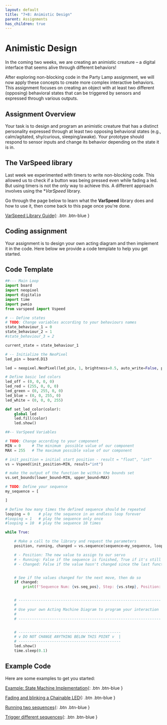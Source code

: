```yaml
---
layout: default
title: "7+8: Animistic Design"
parent: Assignments
has_children: true
---
```


# Animistic Design

In the coming two weeks, we are creating an animistic creature – a digital interface that seems alive through different behaviors! 

After exploring non-blocking code in the Party Lamp assignment, we will now apply these concepts to create more complex interactive behaviors. This assignment focuses on creating an object with at least two different (opposing) behavioral states that can be triggered by sensors and expressed through various outputs.

## Assignment Overview

Your task is to design and program an animistic creature that has a distinct personality expressed through at least two opposing behavioral states (e.g., calm/agitated, shy/curious, sleeping/awake). Your prototype should respond to sensor inputs and change its behavior depending on the state it is in.

## The VarSpeed library

Last week we experimented with timers to write non-blocking code. This allowed us to check if a button was being pressed even while fading a led. But using timers is not the only way to achieve this. A different approach involves using the **VarSpeed* library.

Go through the page below to learn what the **VarSpeed** library does and how to use it, then come back to this page once you're done.

[VarSpeed Library Guide](varspeed-library-guide){: .btn .btn-blue }


## Coding assignment

Your assignment is to design your own acting diagram and then implement it in the code.
Here below we provide a code template to help you get started.

## Code Template

```python
##--- Main Loop
import board
import neopixel
import digitalio
import time
import pwmio
from varspeed import Vspeed

# -- Define states
# TODO: Change variables according to your behaviours names
state_behaviour_1 = 0   
state_behaviour_2 = 1
#state_behaviour_3 = 2

current_state = state_behaviour_1

# -- Initialize the NeoPixel
led_pin = board.D13

led = neopixel.NeoPixel(led_pin, 1, brightness=0.5, auto_write=False, pixel_order=neopixel.GRBW)

# Define basic led colors
led_off = (0, 0, 0, 0)
led_red = (255, 0, 0, 0)
led_green = (0, 255, 0, 0)
led_blue = (0, 0, 255, 0)
led_white = (0, 0, 0, 255)

def set_led_color(color):
    global led
    led.fill(color)
    led.show()

##-- VarSpeed Variables

# TODO: Change according to your component
MIN = 0     # The minimum  possible value of our component
MAX = 255   # The maximum possible value of our component

# init_position = initial start position - result = "float", "int"
vs = Vspeed(init_position=MIN, result="int") 

# make the output of the function be within the bounds set
vs.set_bounds(lower_bound=MIN, upper_bound=MAX) 

# TODO: Define your sequence
my_sequence = [

]

# Define how many times the defined sequence should be repeated
looping = 0    # play the sequence in an endless loop forever
#looping = 1   # play the sequence only once
#looping = 10  # play the sequence 10 times

while True:

    # Make a call to the library and request the parameters
    position, running, changed = vs.sequence(sequence=my_sequence, loop_max=looping)

    # - Position: The new value to assign to our servo
    # - Running: False if the sequence is finished, True if it's still running
    # - Changed: False if the value hasn't changed since the last function call, True if it has


    # See if the values changed for the next move, then do so
    if changed:
        print(f'Sequence Num: {vs.seq_pos}, Step: {vs.step}, Position: {position}')


    # ----------------------------------------------------------------| 
    #                                                                 | 
    # Use your own Acting Machine Diagram to program your interaction | 
    #                                                                 | 
    # ----------------------------------------------------------------|


    # ----------------------------------------------
    # v DO NOT CHANGE ANYTHING BELOW THIS POINT v  |
    # ----------------------------------------------
    led.show()
    time.sleep(0.1)

```

## Example Code

Here are some examples to get you started:

[Example: State Machine Implementation](state-machine-example){: .btn .btn-blue }

[Fading and blinking a Chainable LED](03-fading-and-blinking-a-chainable-led-index){: .btn .btn-blue }

[Running two sequences](04-running-two-sequences-index){: .btn .btn-blue }

[Trigger different sequences](05-trigger-different-sequences-index){: .btn .btn-blue }